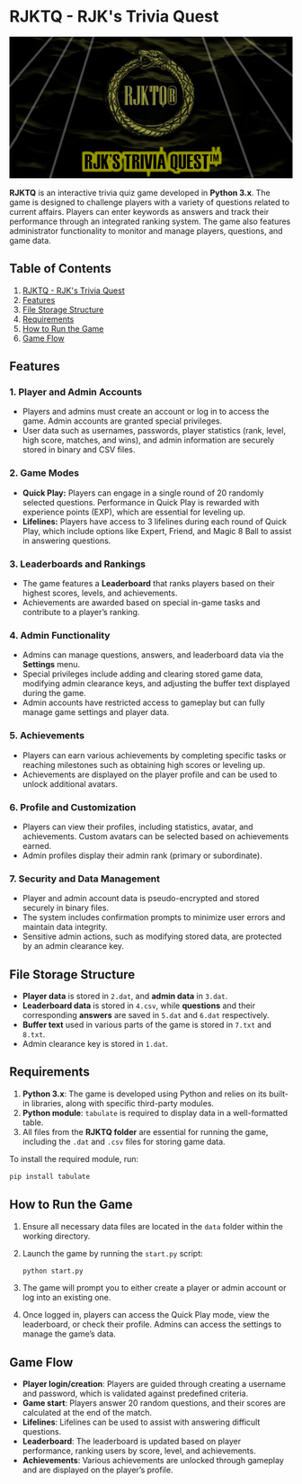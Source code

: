 # RJKTQ - RJK's Trivia Quest

<p align="center">
  <img src="https://github.com/rishn/RJKTQ/blob/main/RJKTQ/Banner.png?raw=true" alt="Banner" />
</p>

**RJKTQ** is an interactive trivia quiz game developed in **Python 3.x**. The game is designed to challenge players with a variety of questions related to current affairs. Players can enter keywords as answers and track their performance through an integrated ranking system. The game also features administrator functionality to monitor and manage players, questions, and game data.

## Table of Contents

1. [RJKTQ - RJK's Trivia Quest](#rjktq---rjks-trivia-quest)
2. [Features](#features)
3. [File Storage Structure](#file-storage-structure)
4. [Requirements](#requirements)
5. [How to Run the Game](#how-to-run-the-game)
6. [Game Flow](#game-flow)

## Features

### 1. **Player and Admin Accounts**
   - Players and admins must create an account or log in to access the game. Admin accounts are granted special privileges.
   - User data such as usernames, passwords, player statistics (rank, level, high score, matches, and wins), and admin information are securely stored in binary and CSV files.
   
### 2. **Game Modes**
   - **Quick Play:** Players can engage in a single round of 20 randomly selected questions. Performance in Quick Play is rewarded with experience points (EXP), which are essential for leveling up.
   - **Lifelines:** Players have access to 3 lifelines during each round of Quick Play, which include options like Expert, Friend, and Magic 8 Ball to assist in answering questions.

### 3. **Leaderboards and Rankings**
   - The game features a **Leaderboard** that ranks players based on their highest scores, levels, and achievements.
   - Achievements are awarded based on special in-game tasks and contribute to a player’s ranking.

### 4. **Admin Functionality**
   - Admins can manage questions, answers, and leaderboard data via the **Settings** menu.
   - Special privileges include adding and clearing stored game data, modifying admin clearance keys, and adjusting the buffer text displayed during the game.
   - Admin accounts have restricted access to gameplay but can fully manage game settings and player data.

### 5. **Achievements**
   - Players can earn various achievements by completing specific tasks or reaching milestones such as obtaining high scores or leveling up.
   - Achievements are displayed on the player profile and can be used to unlock additional avatars.

### 6. **Profile and Customization**
   - Players can view their profiles, including statistics, avatar, and achievements. Custom avatars can be selected based on achievements earned.
   - Admin profiles display their admin rank (primary or subordinate).

### 7. **Security and Data Management**
   - Player and admin account data is pseudo-encrypted and stored securely in binary files.
   - The system includes confirmation prompts to minimize user errors and maintain data integrity.
   - Sensitive admin actions, such as modifying stored data, are protected by an admin clearance key.

## File Storage Structure
   - **Player data** is stored in `2.dat`, and **admin data** in `3.dat`.
   - **Leaderboard data** is stored in `4.csv`, while **questions** and their corresponding **answers** are saved in `5.dat` and `6.dat` respectively.
   - **Buffer text** used in various parts of the game is stored in `7.txt` and `8.txt`.
   - Admin clearance key is stored in `1.dat`.

## Requirements

1. **Python 3.x**: The game is developed using Python and relies on its built-in libraries, along with specific third-party modules.
2. **Python module**: `tabulate` is required to display data in a well-formatted table.
3. All files from the **RJKTQ folder** are essential for running the game, including the `.dat` and `.csv` files for storing game data.

To install the required module, run:
  ```bash
  pip install tabulate
  ```

## How to Run the Game

1. Ensure all necessary data files are located in the `data` folder within the working directory.
2. Launch the game by running the `start.py` script:

    ```bash
    python start.py
    ```
3. The game will prompt you to either create a player or admin account or log into an existing one.
4. Once logged in, players can access the Quick Play mode, view the leaderboard, or check their profile. Admins can access the settings to manage the game’s data.

## Game Flow

- **Player login/creation**: Players are guided through creating a username and password, which is validated against predefined criteria.
- **Game start**: Players answer 20 random questions, and their scores are calculated at the end of the match.
- **Lifelines**: Lifelines can be used to assist with answering difficult questions.
- **Leaderboard**: The leaderboard is updated based on player performance, ranking users by score, level, and achievements.
- **Achievements**: Various achievements are unlocked through gameplay and are displayed on the player’s profile.
